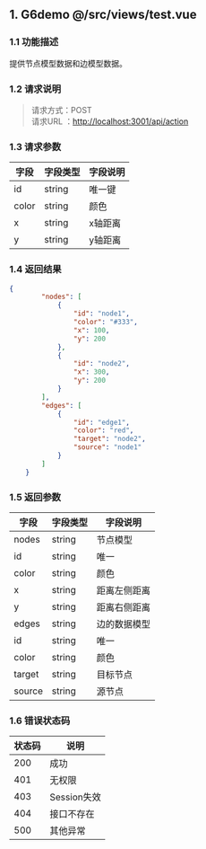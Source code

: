 ## 1. G6demo  @/src/views/test.vue
### 1.1 功能描述
提供节点模型数据和边模型数据。
### 1.2 请求说明
> 请求方式：POST<br>
请求URL ：[http://localhost:3001/api/action](#)

### 1.3 请求参数
字段       |字段类型       |字段说明
------------|-----------|-----------
id       |string        |唯一键
color       |string        |颜色
x|string| x轴距离
y|string| y轴距离
### 1.4 返回结果
```json  
{
        "nodes": [
            {
                "id": "node1",
                "color": "#333",
                "x": 100,
                "y": 200
            },
            {
                "id": "node2",
                "x": 300,
                "y": 200
            }
        ],
        "edges": [
            {
                "id": "edge1",
                "color": "red",
                "target": "node2",
                "source": "node1"
            }
        ]
    }
```
### 1.5 返回参数
字段       |字段类型       |字段说明
------------|-----------|-----------
nodes       |string        |节点模型
id       |string        |唯一
color       |string        |颜色
x       |string        |距离左侧距离
y       |string        |距离右侧距离
edges       |string        |边的数据模型
id       |string        |唯一
color       |string        |颜色
target      |string        |目标节点
source       |string        |源节点
### 1.6 错误状态码
状态码       |说明
------------|-----------
200       |成功
401       | 无权限
403  |Session失效
404|接口不存在
500|其他异常




